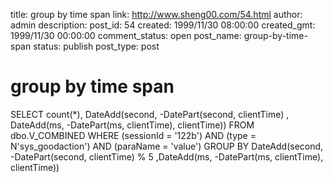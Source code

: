 title: group by time span
link: http://www.sheng00.com/54.html
author: admin
description: 
post_id: 54
created: 1999/11/30 08:00:00
created_gmt: 1999/11/30 00:00:00
comment_status: open
post_name: group-by-time-span
status: publish
post_type: post

# group by time span

SELECT count(*), 
    DateAdd(second, -DatePart(second, clientTime) ,  
    DateAdd(ms, -DatePart(ms, clientTime), clientTime))
    FROM dbo.V_COMBINED
    WHERE (sessionId = '122b')
    AND (type = N'sys_goodaction')
    AND (paraName = 'value')
    GROUP BY DateAdd(second, -DatePart(second, clientTime) % 5
    ,DateAdd(ms, -DatePart(ms, clientTime), clientTime))